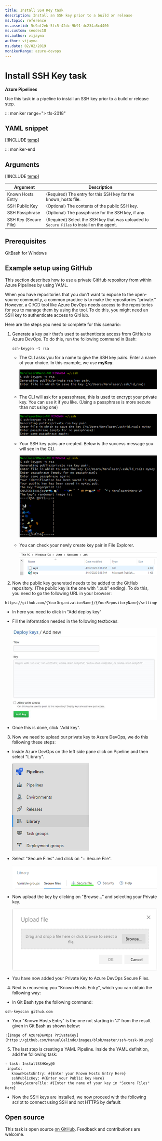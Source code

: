 ```yaml
---
title: Install SSH Key task
description: Install an SSH key prior to a build or release
ms.topic: reference
ms.assetid: 5c9af2eb-5fc5-42dc-9b91-dc234a8c4400
ms.custom: seodec18
ms.author: vijayma
author: vijayma
ms.date: 02/02/2019
monikerRange: azure-devops
---
```


# Install SSH Key task

**Azure Pipelines**

Use this task in a pipeline to install an SSH key prior to a build or release step.

::: moniker range="> tfs-2018"

## YAML snippet

[!INCLUDE [temp](../includes/yaml/InstallSSHKeyV0.md)]

::: moniker-end

## Arguments

<table><thead><tr><th>Argument</th><th>Description</th></tr></thead>
<tr><td>Known Hosts Entry</td><td>(Required) The entry for this SSH key for the known_hosts file.</td></tr>
<tr><td>SSH Public Key</td><td>(Optional) The contents of the public SSH key.</td></tr>
<tr><td>SSH Passphrase</td><td>(Optional) The passphrase for the SSH key, if any.</td></tr>
<tr><td>SSH Key (Secure File)</td><td>(Required) Select the SSH key that was uploaded to <code>Secure Files</code> to install on the agent.</td></tr>

[!INCLUDE [temp](../includes/control-options-arguments.md)]

</table>

## Prerequisites

GitBash for Windows

## Example setup using GitHub

This section describes how to use a private GitHub repository from within Azure Pipelines by using YAML. 

When you have repositories that you don't want to expose to the open-source community, a common practice is to make the repositories "private." However, a CI/CD tool like Azure DevOps needs access to the repositories for you to manage them by using the tool. To do this, you might need an SSH key to authenticate access to GitHub. 

Here are the steps you need to complete for this scenario:

1. Generate a key pair that's used to authenticate access from GitHub to Azure DevOps. To do this, run the following command in Bash:

   ```
   ssh-keygen -t rsa
   ```

   - The CLI asks you for a name to give the SSH key pairs. Enter a name of your choice. In this example, we use **myKey**.

     ![Image of GitBash](https://github.com/ManuelGalindo/images/blob/master/ssh-task-01.png)
     
   - The CLI will ask for a passphrase, this is used to encrypt your private key. You can use it if you like. (Using a passphrase is more secure than not using one)
   
     ![Image of GitBash](https://github.com/ManuelGalindo/images/blob/master/ssh-task-02.png)
   
   - Your SSH key pairs are created. Below is the success message you will see in the CLI.
   
     ![Image of GitBash](https://github.com/ManuelGalindo/images/blob/master/ssh-task-03.png)
     
   - You can check your newly create key pair in File Explorer.
   
     ![Image of Windows File Explorer](https://github.com/ManuelGalindo/images/blob/master/ssh-task-04.png)
     
2. Now the public key generated needs to be added to the GitHub repository. (The public key is the one with ".pub" ending). To do this, you need to go the following URL in your browser:

```
https://github.com/{YourOrganizationName}/{YourRepositoryName}/settings/keys
```   

   - In here you need to click in "Add deploy key"
   
   - Fill the information needed in the following textboxes:
   
     ![Image of GitHub Keys](https://github.com/ManuelGalindo/images/blob/master/ssh-task-05.png)
     
   - Once this is done, click "Add key".
   
 3. Now we need to upload our private key to Azure DevOps, we do this following these steps:
 
   - Inside Azure DevOps on the left side pane click on Pipeline and then select "Library".
   
     ![Image of AzureDevOpsMenu](https://github.com/ManuelGalindo/images/blob/master/ssh-task-06.png)
     
   - Select "Secure Files" and click on "+ Secure File".
   
     ![Image of AzureDevOps ScureFiles](https://github.com/ManuelGalindo/images/blob/master/ssh-task-07.png)
     
   - Now upload the key by clicking on "Browse…" and selecting your Private key.
     
     ![Image of AzureDevOps PrivateKey](https://github.com/ManuelGalindo/images/blob/master/ssh-task-08.png)
     
   - You have now added your Private Key to Azure DevOps Secure Files.
   
  4. Next is recovering you "Known Hosts Entry", which you can obtain the following way:
  
   - In Git Bash type the following command: 
   
   ```
   ssh-keyscan github.com
   ```
   
   - Your "Known Hosts Entry" is the one not starting in '#' from the result given in Git Bash as shown below:
   
    ![Image of AzureDevOps PrivateKey](https://github.com/ManuelGalindo/images/blob/master/ssh-task-09.png)
    
  5. The last step is creating a YAML Pipeline. Inside the YAML definition, add the following task:
  
  ```
  - task: InstallSSHKey@0
   inputs:
     knownHostsEntry: #{Enter your Known Hosts Entry Here}
     sshPublicKey: #{Enter your Public key Here}
     sshKeySecureFile: #{Enter the name of your key in "Secure Files" Here}
  ```
  
   - Now the SSH keys are installed, we now proceed with the following script to connect using SSH and not HTTPS by default:
   

## Open source

This task is open source [on GitHub](https://github.com/Microsoft/azure-pipelines-tasks). Feedback and contributions are welcome.
